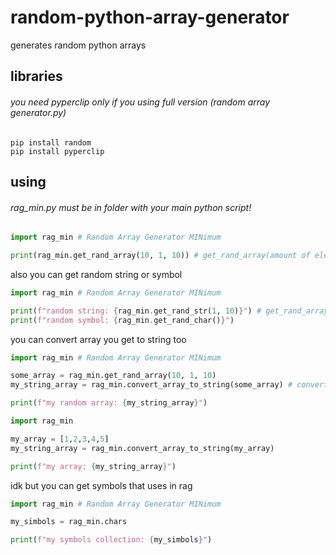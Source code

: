 # random-python-array-generator
generates random python arrays
## libraries
###### you need pyperclip only if you using full version (random array generator.py)
```
pip install random
pip install pyperclip
```
## using
###### rag_min.py must be in folder with your main python script!
```python
import rag_min # Random Array Generator MINimum

print(rag_min.get_rand_array(10, 1, 10)) # get_rand_array(amount of elements in array, minimum simbols in string, maximum symbols in string)
```
also you can get random string or symbol
```python
import rag_min # Random Array Generator MINimum

print(f"random string: {rag_min.get_rand_str(1, 10)}") # get_rand_array(minimum simbols in string, maximum symbols in string)
print(f"random symbol: {rag_min.get_rand_char()}")
```
you can convert array you get to string too
```python
import rag_min # Random Array Generator MINimum

some_array = rag_min.get_rand_array(10, 1, 10)
my_string_array = rag_min.convert_array_to_string(some_array) # convert_array_to_string(array)

print(f"my random array: {my_string_array}")
```
```python
import rag_min

my_array = [1,2,3,4,5]
my_string_array = rag_min.convert_array_to_string(my_array)

print(f"my array: {my_string_array}")
```
idk but you can get symbols that uses in rag
```python
import rag_min # Random Array Generator MINimum

my_simbols = rag_min.chars

print(f"my symbols collection: {my_simbols}")
```
